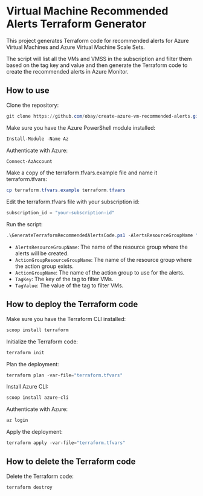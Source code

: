 # Virtual Machine Recommended Alerts Terraform Generator

This project generates Terraform code for recommended alerts for Azure Virtual Machines and Azure Virtual Machine Scale Sets.

The script will list all the VMs and VMSS in the subscription and filter them based on the tag key and value and then generate the Terraform code to create the recommended alerts in Azure Monitor.

## How to use

Clone the repository:

```powershell
git clone https://github.com/obay/create-azure-vm-recommended-alerts.git
```

Make sure you have the Azure PowerShell module installed:

```powershell
Install-Module -Name Az
```

Authenticate with Azure:

```powershell
Connect-AzAccount
```

Make a copy of the terraform.tfvars.example file and name it terraform.tfvars:

```powershell
cp terraform.tfvars.example terraform.tfvars
```

Edit the terraform.tfvars file with your subscription id:

```powershell
subscription_id = "your-subscription-id"
```

Run the script:

```powershell
.\GenerateTerraformRecommendedAlertsCode.ps1 -AlertsResourceGroupName "monitoring-rg" -ActionGroupResourceGroupName "monitoring-rg" -ActionGroupName "monitoring-action-group" -TagKey "Environment" -TagValue "Production"
```

- `AlertsResourceGroupName`: The name of the resource group where the alerts will be created.
- `ActionGroupResourceGroupName`: The name of the resource group where the action group exists.
- `ActionGroupName`: The name of the action group to use for the alerts.
- `TagKey`: The key of the tag to filter VMs.
- `TagValue`: The value of the tag to filter VMs.

## How to deploy the Terraform code

Make sure you have the Terraform CLI installed:

```powershell
scoop install terraform
```

Initialize the Terraform code:

```powershell
terraform init
```

Plan the deployment:

```powershell
terraform plan -var-file="terraform.tfvars"
```

Install Azure CLI:

```powershell
scoop install azure-cli
```

Authenticate with Azure:

```powershell
az login
```

Apply the deployment:

```powershell
terraform apply -var-file="terraform.tfvars"
```


## How to delete the Terraform code

Delete the Terraform code:

```powershell
terraform destroy
```
